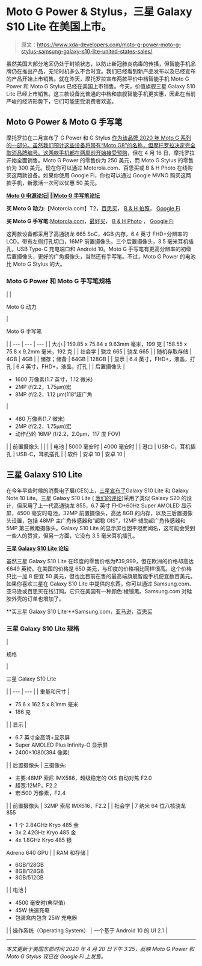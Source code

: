 # Moto G Power & Stylus，三星 Galaxy S10 Lite 在美国上市。

> 原文：<https://www.xda-developers.com/moto-g-power-moto-g-stylus-samsung-galaxy-s10-lite-united-states-sales/>

虽然美国大部分地区仍处于封锁状态，以防止新冠肺炎病毒的传播，但智能手机品牌仍在推出产品，无论时机多么不合时宜。我们已经看到新产品发布以及已经宣布的产品开始上市销售。就在昨天，摩托罗拉宣布两款平价中档智能手机 Moto G Power 和 Moto G Stylus 已经在美国上市销售。今天，价值旗舰三星 Galaxy S10 Lite 已经上市销售。这三款设备比普通的中档和旗舰智能手机更实惠，因此在当前严峻的经济形势下，它们可能更受消费者欢迎。

## Moto G Power & Moto G 手写笔

摩托罗拉在二月宣布了 G Power 和 G Stylus [作为该品牌 2020 年 Moto G 系列的一部分。虽然我们预计这些设备将带有“Moto G8”的名称，但摩托罗拉决定完全取消品牌编号。这两款手机都在两周前](https://www.xda-developers.com/moto-g-stylus-moto-g-power-officially-announced/)[开始接受预购](https://www.xda-developers.com/motorola-moto-g-stylus-moto-g-power-pre-order/)，但在 4 月 16 日，摩托罗拉开始全面销售。Moto G Power 的零售价为 250 美元，而 Moto G Stylus 的零售价为 300 美元。现在你可以通过 Motorola.com、百思买或 B & H Photo 在线购买这两款设备。如果你使用 Google Fi，你也可以通过 Google MVNO 购买这两款手机，新激活一次可以优惠 50 美元。

**[Moto G 电源论坛](https://forum.xda-developers.com/moto-g-power)| |**|**[Moto G 手写笔论坛](https://forum.xda-developers.com/moto-g-stylus)**

**买 Moto G 动力:**【Motorola.com】T2，[百思买](https://shop-links.co/link/?exclusive=1&publisher_slug=xda&article_name=Moto+G+Power%2C+Moto+G+Stylus%2C+and+Samsung+Galaxy+S10+Lite+go+on+sale+in+the+U.S.&article_url=https%3A%2F%2Fwww.xda-developers.com%2Fmoto-g-power-moto-g-stylus-samsung-galaxy-s10-lite-united-states-sales%2F&u1=UUxdaUeUpU28007&url=https%3A%2F%2Fwww.bestbuy.com%2Fsite%2Fmotorola-moto-g-power-cell-phone-with-64gb-memory-unlocked-smoke-black%2F6398516.p%3FskuId%3D6398516)， [B & H 拍照](https://www.bhphotovideo.com/c/product/1545348-REG/moto_pah30004us_moto_g8_power_dual_sim.html/BI/21019/KBID/17612/SID/UUxdaUeUpU28007)， [Google Fi](https://fi.google.com/about/phones/moto-g-power/)

**买 Moto G 手写笔:**[Motorola.com](https://shop-links.co/link/?exclusive=1&publisher_slug=xda&article_name=Moto+G+Power%2C+Moto+G+Stylus%2C+and+Samsung+Galaxy+S10+Lite+go+on+sale+in+the+U.S.&article_url=https%3A%2F%2Fwww.xda-developers.com%2Fmoto-g-power-moto-g-stylus-samsung-galaxy-s10-lite-united-states-sales%2F&u1=UUxdaUeUpU28007&url=https%3A%2F%2Fwww.motorola.com%2Fus%2Fsmartphones-moto-g-stylus-gen-3%2Fp&ourl=https%3A%2F%2Fwww.motorola.com%2Fus%2Fsmartphones-moto-g-stylus%2Fp)，[最好买](https://shop-links.co/link/?exclusive=1&publisher_slug=xda&article_name=Moto+G+Power%2C+Moto+G+Stylus%2C+and+Samsung+Galaxy+S10+Lite+go+on+sale+in+the+U.S.&article_url=https%3A%2F%2Fwww.xda-developers.com%2Fmoto-g-power-moto-g-stylus-samsung-galaxy-s10-lite-united-states-sales%2F&u1=UUxdaUeUpU28007&url=https%3A%2F%2Fwww.bestbuy.com%2Fsite%2Fmotorola-moto-g-stylus-cell-phone-with-128gb-memory-unlocked-mystic-indigo%2F6398515.p%3FskuId%3D6398515)， [B & H Photo](https://www.bhphotovideo.com/c/product/1545349-REG/moto_pah10005us_moto_g_stylus_128gb.html/BI/21019/KBID/17612/SID/UUxdaUeUpU28007) ， [Google Fi](https://fi.google.com/about/phones/moto-g-stylus/)

这两款设备都采用了高通骁龙 665 SoC，4GB 内存，6.4 英寸 FHD+分辨率的 LCD，带有左侧打孔切口，16MP 前置摄像头，三个后置摄像头，3.5 毫米耳机插孔，USB Type-C 充电端口和 Android 10。Moto G 手写笔有更高分辨率的初级后置摄像头，更好的广角摄像头，当然还有手写笔。不过，Moto G Power 的电池比 Moto G Stylus 的大。

### Moto G Power 和 Moto G 手写笔规格

|  | 

Moto G 动力

 | 

Moto G 手写笔

 |
| --- | --- | --- |
| 大小 | 159.85 x 75.84 x 9.63mm 毫米，199 克 | 158.55 x 75.8 x 9.2mm 毫米，192 克 |
| 社会学 | 骁龙 665 | 骁龙 665 |
| 随机存取存储 | 4GB | 4GB |
| 储存；储备 | 64GB | 128GB |
| 显示 | 6.4 英寸，FHD+，液晶，打孔 | 6.4 英寸，FHD+，液晶，打孔 |
| 后置摄像头 | 

*   1600 万像素(1.7 英寸，1.12 微米)
*   2MP (f/2.2，1.75μm)宏
*   8MP (f/2.2，1.12 μm)118°超广角

 | 

*   480 万像素(1.7 微米)
*   2MP (f/2.2，1.75μm)宏
*   动作凸轮 16MP (f/2.2，2.0μm，117 度 FOV)

 |
| 前置摄像头 |  |  |
| 电池 | 5000 毫安时 | 4000 毫安时 |
| 港口 | USB-C，耳机插孔 | USB-C，耳机插孔 |
| 软件 | 安卓 10 | 安卓 10 |

## 三星 Galaxy S10 Lite

在今年早些时候的消费电子展(CES)上，[三星宣布了](https://www.xda-developers.com/samsung-galaxy-s10-lite-note-10-lite-official/)Galaxy S10 Lite 和 Galaxy Note 10 Lite。三星 Galaxy S10 Lite ( [我们的评论](https://www.xda-developers.com/samsung-galaxy-s10-lite-review/))采用了类似 Galaxy S20 的设计，但采用了上一代高通骁龙 855，6.7 英寸 FHD+60Hz Super AMOLED 显示屏，4500 毫安时电池，32MP 前置摄像头，高达 8GB 的内存，以及三后置摄像头设置，包括 48MP 主广角传感器和“超稳 OIS”，12MP 辅助超广角传感器和 5MP 第三微距摄像头。Galaxy S10 Lite 的显示屏也因平坦而闻名，这可能会受到一些人的赞赏，但另一方面，它没有 3.5 毫米耳机插孔。

**[三星 Galaxy S10 Lite 论坛](https://forum.xda-developers.com/galaxy-s10-lite)**

虽然三星 Galaxy S10 Lite 在印度的零售价格为₹39,999，但在欧洲的价格却高达€649 英镑。在美国的价格是 650 美元，与印度的价格相比同样很高。这个价格只比一加 8 便宜 50 美元，但也比目前在售的最高端旗舰智能手机便宜数百美元。如果你喜欢三星在 Galaxy S10 Lite 中提供的东西，你可以通过 Samsung.com、亚马逊或百思买在线订购。它只在美国有一种颜色:棱镜黑。Samsung.com 对硅胶外壳的订单也增加了。

**买三星 Galaxy S10 Lite:**Samsung.com，[亚马逊](https://www.amazon.com/Samsung-Unlocked-Android-Compatible-Warranty/dp/B085VKW8K5/ref=mp_s_a_1_1?dchild=1&keywords=SM-G770UZKAXAA&qid=1587133597&sr=8-1&tag=xda-mfnrrth-20&ascsubtag=UUxdaUeUpU28007&asc_refurl=https%3A%2F%2Fwww.xda-developers.com%2Fmoto-g-power-moto-g-stylus-samsung-galaxy-s10-lite-united-states-sales%2F&asc_campaign=Short-Term)，[百思买](https://shop-links.co/link/?exclusive=1&publisher_slug=xda&article_name=Moto+G+Power%2C+Moto+G+Stylus%2C+and+Samsung+Galaxy+S10+Lite+go+on+sale+in+the+U.S.&article_url=https%3A%2F%2Fwww.xda-developers.com%2Fmoto-g-power-moto-g-stylus-samsung-galaxy-s10-lite-united-states-sales%2F&u1=UUxdaUeUpU28007&url=https%3A%2F%2Fwww.bestbuy.com%2Fsite%2Fsamsung-galaxy-s10-lite-with-128gb-memory-cell-phone-unlocked-prism-black%2F6404318.p%3FskuId%3D6404318)

### 三星 Galaxy S10 Lite 规格

| 

规格

 | 

三星 Galaxy S10 Lite

 |
| --- | --- |
| 重量和尺寸 | 

*   75.6 x 162.5 x 8.1mm 毫米
*   186 克

 |
| 显示 | 

*   6.7 英寸全高清+显示屏
*   Super AMOLED Plus Infinity-O 显示屏
*   2400×1080(394 像素)

 |
| 后置摄像头 | 三摄像头:

*   主要:48MP 索尼 IMX586，超级稳定的 OIS 自动对焦 F2.0
*   超宽:12MP，F2.2
*   宏:500 万像素，F2.4

 |
| 前置摄像头 | 32MP 索尼 IMX616，F2.2 |
| 社会学 | 7 纳米 64 位八核骁龙 855

*   1 个 2.84GHz Kryo 485 金
*   3x 2.42GHz Kryo 485 金
*   4x 1.8GHz Kryo 485 银

Adreno 640 GPU |
| RAM 和存储 | 

*   6GB/128GB
*   8GB/128GB
*   8GB/512GB

 |
| 电池 | 

*   4500 毫安时(典型值)
*   45W 快速充电
*   包装盒内包含 25W 充电器

 |
| 操作系统（Operating System） | 一个基于 Android 10 的 UI 2.1 |

* * *

*本文更新于美国东部时间 2020 年 4 月 20 日下午 3:25，反映 Moto G Power 和 Moto G Stylus 现已在 Google Fi 上发售。*